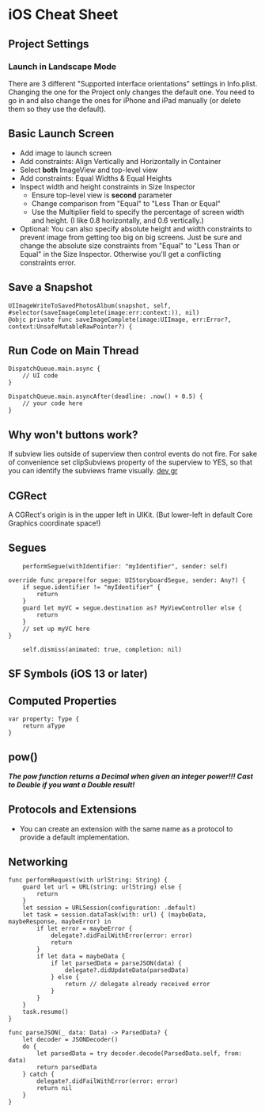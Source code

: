 # iOS Cheat Sheet

## Project Settings

### Launch in Landscape Mode

There are 3 different "Supported interface orientations" settings in Info.plist. Changing the one for the Project only changes the default one. You need to go in and also change the ones for iPhone and iPad manually (or delete them so they use the default).

## Basic Launch Screen

* Add image to launch screen
* Add constraints: Align Vertically and Horizontally in Container
* Select **both** ImageView and top-level view
* Add constraints: Equal Widths & Equal Heights
* Inspect width and height constraints in Size Inspector
  * Ensure top-level view is **second** parameter
  * Change comparison from "Equal" to "Less Than or Equal"
  * Use the Multiplier field to specify the percentage of screen width and height. (I like 0.8 horizontally, and 0.6 vertically.)
* Optional: You can also specify absolute height and width constraints to prevent image from getting too big on big screens. Just be sure and change the absolute size constraints from "Equal" to "Less Than or Equal" in the Size Inspector. Otherwise you'll get a conflicting constraints error.

## Save a Snapshot

```
UIImageWriteToSavedPhotosAlbum(snapshot, self, #selector(saveImageComplete(image:err:context:)), nil)
@objc private func saveImageComplete(image:UIImage, err:Error?, context:UnsafeMutableRawPointer?) {
```

## Run Code on Main Thread

```
DispatchQueue.main.async {
    // UI code
}
```

```
DispatchQueue.main.asyncAfter(deadline: .now() + 0.5) {
    // your code here
}
```

## Why won't buttons work?

If subview lies outside of superview then control events do not fire. For sake of convenience set clipSubviews property of the superview to YES, so that you can identify the subviews frame visually. [dev gr](https://stackoverflow.com/questions/21128517/why-is-my-touch-up-inside-event-for-my-uibutton-not-being-called#comment34569319_21128871)

## CGRect

A CGRect's origin is in the upper left in UIKit. (But lower-left in default Core Graphics coordinate space!)

## Segues

```
    performSegue(withIdentifier: "myIdentifier", sender: self)
```
```
override func prepare(for segue: UIStoryboardSegue, sender: Any?) {
    if segue.identifier != "myIdentifier" {
        return
    }
    guard let myVC = segue.destination as? MyViewController else {
        return
    }
    // set up myVC here
}
```        
```
    self.dismiss(animated: true, completion: nil)
```

## SF Symbols (iOS 13 or later)

## Computed Properties

```
var property: Type {
	return aType
}
```

## pow()

***The pow function returns a Decimal when given an integer power!!! Cast to Double if you want a Double result!***

## Protocols and Extensions

* You can create an extension with the same name as a protocol to provide a default implementation.

## Networking

```
func performRequest(with urlString: String) {
    guard let url = URL(string: urlString) else {
        return
    }
    let session = URLSession(configuration: .default)
    let task = session.dataTask(with: url) { (maybeData, maybeResponse, maybeError) in
        if let error = maybeError {
            delegate?.didFailWithError(error: error)
            return
        }
        if let data = maybeData {
            if let parsedData = parseJSON(data) {
                delegate?.didUpdateData(parsedData)
            } else {
                return // delegate already received error
            }
        }
    }
    task.resume()
}

func parseJSON(_ data: Data) -> ParsedData? {
    let decoder = JSONDecoder()
    do {
        let parsedData = try decoder.decode(ParsedData.self, from: data)
        return parsedData
    } catch {
        delegate?.didFailWithError(error: error)
        return nil
    }
}
```